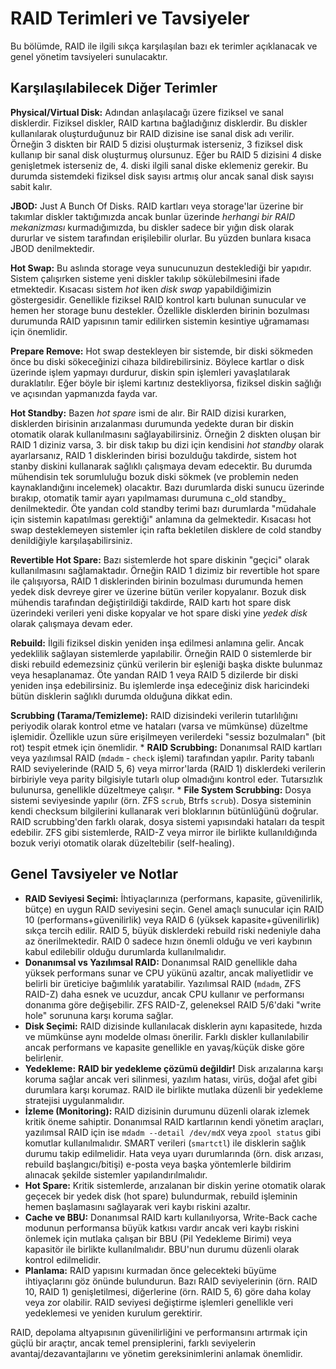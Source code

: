 # RAID Terimleri ve Tavsiyeler

Bu bölümde, RAID ile ilgili sıkça karşılaşılan bazı ek terimler açıklanacak ve genel yönetim tavsiyeleri sunulacaktır.

## Karşılaşılabilecek Diğer Terimler

**Physical/Virtual Disk:** Adından anlaşılacağı üzere fiziksel ve sanal disklerdir. Fiziksel diskler, RAID kartına bağladığınız disklerdir. Bu diskler kullanılarak oluşturduğunuz bir RAID dizisine ise sanal disk adı verilir. Örneğin 3 diskten bir RAID 5 dizisi oluşturmak isterseniz, 3 fiziksel disk kullanıp bir sanal disk oluşturmuş olursunuz. Eğer bu RAID 5 dizisini 4 diske genişletmek isterseniz de, 4. diski ilgili sanal diske eklemeniz gerekir. Bu durumda sistemdeki fiziksel disk sayısı artmış olur ancak sanal disk sayısı sabit kalır.

**JBOD:** Just A Bunch Of Disks. RAID kartları veya storage'lar üzerine bir takımlar diskler taktığımızda ancak bunlar üzerinde _herhangi bir RAID mekanizması_ kurmadığımızda, bu diskler sadece bir yığın disk olarak dururlar ve sistem tarafından erişilebilir olurlar. Bu yüzden bunlara kısaca JBOD denilmektedir.

**Hot Swap:** Bu aslında storage veya sunucunuzun desteklediği bir yapıdır. Sistem çalışırken sisteme yeni diskler takılıp sökülebilmesini ifade etmektedir. Kısacası sistem _hot_ iken _disk swap_ yapabildiğimizin göstergesidir. Genellikle fiziksel RAID kontrol kartı bulunan sunucular ve hemen her storage bunu destekler. Özellikle disklerden birinin bozulması durumunda RAID yapısının tamir edilirken sistemin kesintiye uğramaması için önemlidir.

**Prepare Remove:** Hot swap destekleyen bir sistemde, bir diski sökmeden önce bu diski sökeceğinizi cihaza bildirebilirsiniz. Böylece kartlar o disk üzerinde işlem yapmayı durdurur, diskin spin işlemleri yavaşlatılarak duraklatılır. Eğer böyle bir işlemi kartınız destekliyorsa, fiziksel diskin sağlığı ve açısından yapmanızda fayda var.

**Hot Standby:** Bazen _hot spare_ ismi de alır. Bir RAID dizisi kurarken, disklerden birisinin arızalanması durumunda yedekte duran bir diskin otomatik olarak kullanılmasını sağlayabilirsiniz. Örneğin 2 diskten oluşan bir RAID 1 diziniz varsa, 3. bir disk takıp bu dizi için kendisini _hot standby_ olarak ayarlarsanız, RAID 1 disklerinden birisi bozulduğu takdirde, sistem hot stanby diskini kullanarak sağlıklı çalışmaya devam edecektir. Bu durumda mühendisin tek sorumluluğu bozuk diski sökmek (ve problemin neden kaynaklandığını incelemek) olacaktır. Bazı durumlarda diski sunucu üzerinde bırakıp, otomatik tamir ayarı yapılmaması durumuna c_old standby_ denilmektedir. Öte yandan cold standby terimi bazı durumlarda "müdahale için sistemin kapatılması gerektiği" anlamına da gelmektedir. Kısacası hot swap desteklemeyen sistemler için rafta bekletilen disklere de cold standby denildiğiyle karşılaşabilirsiniz.

**Revertible Hot Spare:** Bazı sistemlerde hot spare diskinin "geçici" olarak kullanılmasını sağlamaktadır. Örneğin RAID 1 dizimiz bir revertible hot spare ile çalışıyorsa, RAID 1 disklerinden birinin bozulması durumunda hemen yedek disk devreye girer ve üzerine bütün veriler kopyalanır. Bozuk disk mühendis tarafından değiştirildiği takdirde, RAID kartı hot spare disk üzerindeki verileri yeni diske kopyalar ve hot spare diski yine _yedek disk_ olarak çalışmaya devam eder.

**Rebuild:** İlgili fiziksel diskin yeniden inşa edilmesi anlamına gelir. Ancak yedeklilik sağlayan sistemlerde yapılabilir. Örneğin RAID 0 sistemlerde bir diski rebuild edemezsiniz çünkü verilerin bir eşleniği başka diskte bulunmaz veya hesaplanamaz. Öte yandan RAID 1 veya RAID 5 dizilerde bir diski yeniden inşa edebilirsiniz. Bu işlemlerde inşa edeceğiniz disk haricindeki bütün disklerin sağlıklı durumda olduğuna dikkat edin.

**Scrubbing (Tarama/Temizleme):** RAID dizisindeki verilerin tutarlılığını periyodik olarak kontrol etme ve hataları (varsa ve mümkünse) düzeltme işlemidir. Özellikle uzun süre erişilmeyen verilerdeki "sessiz bozulmaları" (bit rot) tespit etmek için önemlidir.
    *   **RAID Scrubbing:** Donanımsal RAID kartları veya yazılımsal RAID (`mdadm` - `check` işlemi) tarafından yapılır. Parity tabanlı RAID seviyelerinde (RAID 5, 6) veya mirror'larda (RAID 1) disklerdeki verilerin birbiriyle veya parity bilgisiyle tutarlı olup olmadığını kontrol eder. Tutarsızlık bulunursa, genellikle düzeltmeye çalışır.
    *   **File System Scrubbing:** Dosya sistemi seviyesinde yapılır (örn. ZFS `scrub`, Btrfs `scrub`). Dosya sisteminin kendi checksum bilgilerini kullanarak veri bloklarının bütünlüğünü doğrular. RAID scrubbing'den farklı olarak, dosya sistemi yapısındaki hataları da tespit edebilir. ZFS gibi sistemlerde, RAID-Z veya mirror ile birlikte kullanıldığında bozuk veriyi otomatik olarak düzeltebilir (self-healing).

## Genel Tavsiyeler ve Notlar

*   **RAID Seviyesi Seçimi:** İhtiyaçlarınıza (performans, kapasite, güvenilirlik, bütçe) en uygun RAID seviyesini seçin. Genel amaçlı sunucular için RAID 10 (performans+güvenilirlik) veya RAID 6 (yüksek kapasite+güvenilirlik) sıkça tercih edilir. RAID 5, büyük disklerdeki rebuild riski nedeniyle daha az önerilmektedir. RAID 0 sadece hızın önemli olduğu ve veri kaybının kabul edilebilir olduğu durumlarda kullanılmalıdır.
*   **Donanımsal vs Yazılımsal RAID:** Donanımsal RAID genellikle daha yüksek performans sunar ve CPU yükünü azaltır, ancak maliyetlidir ve belirli bir üreticiye bağımlılık yaratabilir. Yazılımsal RAID (`mdadm`, ZFS RAID-Z) daha esnek ve ucuzdur, ancak CPU kullanır ve performansı donanıma göre değişebilir. ZFS RAID-Z, geleneksel RAID 5/6'daki "write hole" sorununa karşı koruma sağlar.
*   **Disk Seçimi:** RAID dizisinde kullanılacak disklerin aynı kapasitede, hızda ve mümkünse aynı modelde olması önerilir. Farklı diskler kullanılabilir ancak performans ve kapasite genellikle en yavaş/küçük diske göre belirlenir.
*   **Yedekleme:** **RAID bir yedekleme çözümü değildir!** Disk arızalarına karşı koruma sağlar ancak veri silinmesi, yazılım hatası, virüs, doğal afet gibi durumlara karşı korumaz. RAID ile birlikte mutlaka düzenli bir yedekleme stratejisi uygulanmalıdır.
*   **İzleme (Monitoring):** RAID dizisinin durumunu düzenli olarak izlemek kritik öneme sahiptir. Donanımsal RAID kartlarının kendi yönetim araçları, yazılımsal RAID için ise `mdadm --detail /dev/mdX` veya `zpool status` gibi komutlar kullanılmalıdır. SMART verileri (`smartctl`) ile disklerin sağlık durumu takip edilmelidir. Hata veya uyarı durumlarında (örn. disk arızası, rebuild başlangıcı/bitişi) e-posta veya başka yöntemlerle bildirim alınacak şekilde sistemler yapılandırılmalıdır.
*   **Hot Spare:** Kritik sistemlerde, arızalanan bir diskin yerine otomatik olarak geçecek bir yedek disk (hot spare) bulundurmak, rebuild işleminin hemen başlamasını sağlayarak veri kaybı riskini azaltır.
*   **Cache ve BBU:** Donanımsal RAID kartı kullanılıyorsa, Write-Back cache modunun performansa büyük katkısı vardır ancak veri kaybı riskini önlemek için mutlaka çalışan bir BBU (Pil Yedekleme Birimi) veya kapasitör ile birlikte kullanılmalıdır. BBU'nun durumu düzenli olarak kontrol edilmelidir.
*   **Planlama:** RAID yapısını kurmadan önce gelecekteki büyüme ihtiyaçlarını göz önünde bulundurun. Bazı RAID seviyelerinin (örn. RAID 10, RAID 1) genişletilmesi, diğerlerine (örn. RAID 5, 6) göre daha kolay veya zor olabilir. RAID seviyesi değiştirme işlemleri genellikle veri yedeklemesi ve yeniden kurulum gerektirir.

RAID, depolama altyapısının güvenilirliğini ve performansını artırmak için güçlü bir araçtır, ancak temel prensiplerini, farklı seviyelerin avantaj/dezavantajlarını ve yönetim gereksinimlerini anlamak önemlidir.
